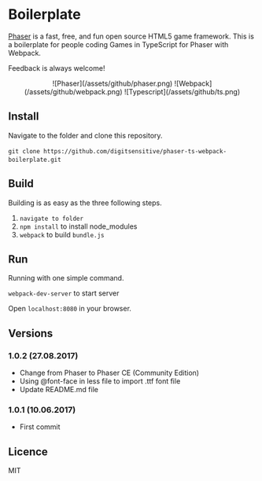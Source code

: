 # Boilerplate

[Phaser](https://github.com/photonstorm/phaser) is a fast, free, and fun open source HTML5 game framework. This is a boilerplate for people coding Games in TypeScript for Phaser with Webpack.

Feedback is always welcome!

<center>
![Phaser](/assets/github/phaser.png)
![Webpack](/assets/github/webpack.png)
![Typescript](/assets/github/ts.png)
</center>

## Install

Navigate to the folder and clone this repository.

`git clone https://github.com/digitsensitive/phaser-ts-webpack-boilerplate.git`

## Build

Building is as easy as the three following steps.

1. `navigate to folder`
2. `npm install` to install node_modules
3. `webpack` to build `bundle.js`

## Run

Running with one simple command.

`webpack-dev-server` to start server

Open `localhost:8080` in your browser.

## Versions

### 1.0.2 (27.08.2017)
- Change from Phaser to Phaser CE (Community Edition)
- Using @font-face in less file to import .ttf font file
- Update README.md file

### 1.0.1 (10.06.2017)
- First commit

## Licence
MIT
